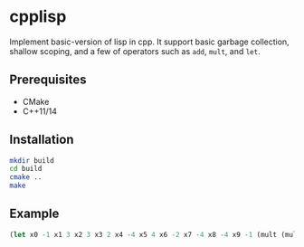 # cpplisp
Implement basic-version of lisp in cpp.
 It support basic garbage collection, shallow scoping, and a few of operators such as `add`, `mult`, and `let`.

## Prerequisites
- CMake
- C++11/14

## Installation
```bash
mkdir build
cd build
cmake ..
make
```

## Example
```lisp
(let x0 -1 x1 3 x2 3 x3 2 x4 -4 x5 4 x6 -2 x7 -4 x8 -4 x9 -1 (mult (mult x9 x0) (mult (let x0 1 x4 -1 x8 2 (add -10 -8)) (add (add (add (mult (mult (mult (mult -5 (mult 1 1)) -10) -6) (add x5 (add x6 (add x9 (mult 1 1))))) (let x0 -3 x7 -2 (mult (add (mult (mult 1 1) -2) x0) (let x0 -5 x9 0 (add (mult 1 1) -10))))) (mult (add (let x0 -1 x8 3 (mult (mult (mult 1 1) (mult 1 1)) x7)) (mult (mult (mult (mult 1 1) (mult 1 1)) -5) (add -6 (mult (mult 1 1) x0)))) -7)) -7)))))
```